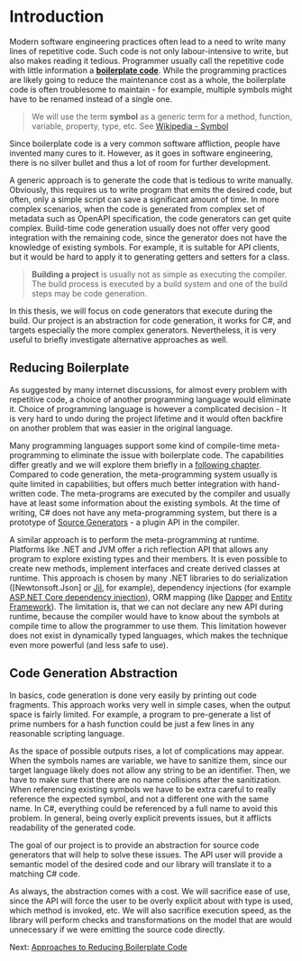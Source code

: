 # Introduction

Modern software engineering practices often lead to a need to write many lines of repetitive code.
Such code is not only labour-intensive to write, but also makes reading it tedious.
Programmer usually call the repetitive code with little information a [**boilerplate code**](https://en.wikipedia.org/wiki/Boilerplate_code).
While the programming practices are likely going to reduce the maintenance cost as a whole,
the boilerplate code is often troublesome to maintain -
for example, multiple symbols might have to be renamed instead of a single one.

> We will use the term **symbol** as a generic term for a method, function, variable, property, type, etc.
> See [Wikipedia - Symbol](https://en.wikipedia.org/wiki/Symbol_(programming))

Since boilerplate code is a very common software affliction, people have invented many cures to it.
However, as it goes in software engineering, there is no silver bullet and thus a lot of room for further development.

A generic approach is to generate the code that is tedious to write manually.
Obviously, this requires us to write program that emits the desired code, but often, only a simple script can save a significant amount of time.
In more complex scenarios, when the code is generated from complex set of metadata such as OpenAPI specification, the code generators can get quite complex.
Build-time code generation usually does not offer very good integration with the remaining code, since the generator does not have the knowledge of existing symbols.
For example, it is suitable for API clients, but it would be hard to apply it to generating getters and setters for a class.

> **Building a project** is usually not as simple as executing the compiler.
> The build process is executed by a build system and one of the build steps may be code generation.

In this thesis, we will focus on code generators that execute during the build.
Our project is an abstraction for code generation, it works for C#, and targets especially the more complex generators.
Nevertheless, it is very useful to briefly investigate alternative approaches as well.

## Reducing Boilerplate

As suggested by many internet discussions, for almost every problem with repetitive code, a choice of another programming language would eliminate it.
Choice of programming language is however a complicated decision -
It is very hard to undo during the project lifetime and it would often backfire on another problem that was easier in the original language.

Many programming languages support some kind of compile-time meta-programming to eliminate the issue with boilerplate code.
The capabilities differ greatly and we will explore them briefly in a [following chapter](./approaches.md).
Compared to code generation, the meta-programming system usually is quite limited in capabilities, but offers much better integration with hand-written code.
The meta-programs are executed by the compiler and usually have at least some information about the existing symbols.
At the time of writing, C# does not have any meta-programming system, but there is a prototype of [Source Generators](https://devblogs.microsoft.com/dotnet/introducing-c-source-generators/) - a plugin API in the compiler.

A similar approach is to perform the meta-programming at runtime.
Platforms like .NET and JVM offer a rich reflection API that allows any program to explore existing types and their members.
It is even possible to create new methods, implement interfaces and create derived classes at runtime.
This approach is chosen by many .NET libraries to do serialization ([Newtonsoft.Json] or [Jil](https://github.com/kevin-montrose/Jil), for example), dependency injections (for example [ASP.NET Core dependency injection](https://docs.microsoft.com/en-us/aspnet/core/fundamentals/dependency-injection?view=aspnetcore-3.1)), ORM mapping (like [Dapper](https://github.com/StackExchange/Dapper) and [Entity Framework](https://github.com/dotnet/efcore)).
The limitation is, that we can not declare any new API during runtime, because the compiler would have to know about the symbols at compile time to allow the programmer to use them.
This limitation however does not exist in dynamically typed languages, which makes the technique even more powerful (and less safe to use).

## Code Generation Abstraction

In basics, code generation is done very easily by printing out code fragments.
This approach works very well in simple cases, when the output space is fairly limited.
For example, a program to pre-generate a list of prime numbers for a hash function could be just a few lines in any reasonable scripting language.

As the space of possible outputs rises, a lot of complications may appear.
When the symbols names are variable, we have to sanitize them, since our target language likely does not allow any string to be an identifier.
Then, we have to make sure that there are no name collisions after the sanitization.
When referencing existing symbols we have to be extra careful to really reference the expected symbol, and not a different one with the same name.
In C#, everything could be referenced by a full name to avoid this problem.
In general, being overly explicit prevents issues, but it afflicts readability of the generated code.

The goal of our project is to provide an abstraction for source code generators that will help to solve these issues.
The API user will provide a semantic model of the desired code and our library will translate it to a matching C# code.

As always, the abstraction comes with a cost.
We will sacrifice ease of use, since the API will force the user to be overly explicit about with type is used, which method is invoked, etc.
We will also sacrifice execution speed, as the library will perform checks and transformations on the model that are would unnecessary if we were emitting the source code directly.

Next: [Approaches to Reducing Boilerplate Code](./approaches.md)
